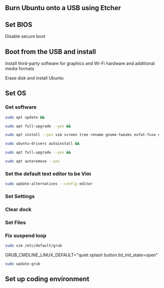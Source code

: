 ## Burn Ubuntu onto a USB using Etcher

## Set BIOS

Disable secure boot

## Boot from the USB and install

Install third-party software for graphics and Wi-Fi hardware and additional media formats

Erase disk and install Ubuntu

## Set OS

### Get software

```sh
sudo apt update &&

sudo apt full-upgrade --yes &&

sudo apt install --yes vim screen tree rename gnome-tweaks exfat-fuse exfat-utils testdisk network-manager-openconnect-gnome &&

sudo ubuntu-drivers autoinstall &&

sudo apt full-upgrade --yes &&

sudo apt autoremove --yes
```

### Set the default text editor to be Vim

```sh
sudo update-alternatives --config editor
```

### Set Settings

### Clear dock

### Set Files

### Fix suspend loop

```sh
sudo vim /etc/default/grub
```

GRUB_CMDLINE_LINUX_DEFAULT="quiet splash button.lid_init_state=open"

```sh
sudo update-grub
```

## Set up coding environment
